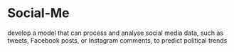 # Social-Me
develop a model that can process and analyse social media data, such as tweets, Facebook posts, or Instagram comments, to predict political trends
